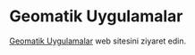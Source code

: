 # Geomatik Uygulamalar

[Geomatik Uygulamalar] web sitesini ziyaret edin.

   [Geomatik Uygulamalar]: <http://geomatikuygulamalar.com>
